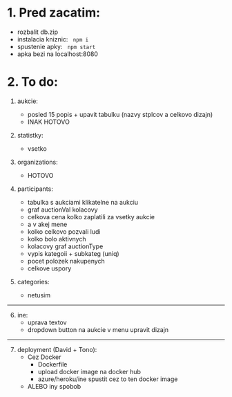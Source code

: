# 1. Pred zacatim:
 - rozbalit db.zip 
 - instalacia kniznic:
&nbsp; ```
       npm i
       ```
 - spustenie apky:
&nbsp; ```
       npm start
       ```
 - apka bezi na localhost:8080

# 2. To do:
1. aukcie:
    - posled 15 popis + upavit tabulku (nazvy stplcov a celkovo dizajn)
    - INAK HOTOVO
2. statistky:
    - vsetko

3. organizations:
   - HOTOVO

4. participants:
    - tabulka s aukciami klikatelne na aukciu
    - graf auctionVal kolacovy
    - celkova cena kolko zaplatili za vsetky aukcie
    - a v akej mene
    - kolko celkovo pozvali ludi
    - kolko bolo aktivnych
    - kolacovy graf auctionType
    - vypis kategoii + subkateg (uniq)
    - pocet polozek nakupenych
    - celkove uspory
5. categories:
    - netusim
---
6. ine:
    - uprava textov
    - dropdown button na aukcie v menu upravit dizajn
---
7. deployment (David + Tono):
    -  Cez Docker
        - Dockerfile
        - upload docker image na docker hub
        - azure/heroku/ine spustit cez to ten docker image 
    -  ALEBO iny spobob  
